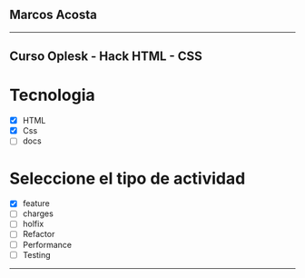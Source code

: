 ## Marcos Acosta

---

## Curso Oplesk - Hack HTML - CSS

# Tecnologia 

- [x] HTML
- [x] Css
- [ ] docs

# Seleccione el tipo de actividad 

- [x] feature 
- [ ] charges
- [ ] holfix
- [ ] Refactor
- [ ] Performance
- [ ] Testing

---
